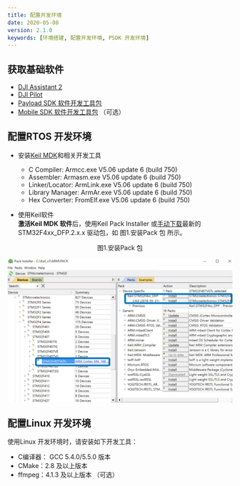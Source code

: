 ```yaml
---
title: 配置开发环境
date: 2020-05-08
version: 2.1.0
keywords: [环境搭建, 配置开发环境, PSDK 开发环境]
---
```

## 获取基础软件

* [DJI Assistant 2](https://www.dji.com/cn/downloads)
* [DJI Pilot](https://www.dji.com/cn/downloads)
* [Payload SDK 软件开发工具包](https://developer.dji.com/user)
* [Mobile SDK 软件开发工具包](https://developer.dji.com/user)  （可选）

## 配置RTOS 开发环境
* 安装[Keil MDK](http://www2.keil.com/mdk5/)和相关开发工具
    * C Compiler:  Armcc.exe V5.06 update 6 (build 750)
    * Assembler:              Armasm.exe V5.06 update 6 (build 750)
    * Linker/Locator:         ArmLink.exe V5.06 update 6 (build 750)
    * Library Manager:        ArmAr.exe V5.06 update 6 (build 750)
    * Hex Converter:          FromElf.exe V5.06 update 6 (build 750)

* 使用Keil软件    
**激活Keil MDK 软件**后，使用Keil Pack Installer 或<a href="http://www.keil.com/dd2/Pack/" target="_blank">手动下载</a>最新的STM32F4xx_DFP.2.x.x 驱动包，如 图1.安装Pack 包 所示。
<div>
<div style="text-align: center"><p>图1.安装Pack 包</p>
</div>
<div style="text-align: center"><p><span>
      <img src="../../images/stm32_pack_install.png" width="600" style="vertical-align:middle" alt/></span></p>
</div></div>


## 配置Linux 开发环境
使用Linux 开发环境时，请安装如下开发工具：

* C编译器： GCC 5.4.0/5.5.0 版本
* CMake：2.8 及以上版本
* ffmpeg：4.1.3 及以上版本  （可选）